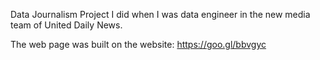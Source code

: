Data Journalism Project I did when I was data engineer in the new media team of United Daily News.

The web page was built on the website: https://goo.gl/bbvgyc
